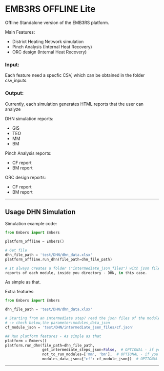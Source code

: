 # EMB3RS OFFLINE Lite 

Offline Standalone version of the EMB3RS platform. 

Main Features:
  - District Heating Network simulation 
  - Pinch Analysis (Internal Heat Recovery)
  - ORC design (Internal Heat Recovery)

### Input: 

Each feature need a specfic CSV, which can be obtained in the folder csv_inputs

### Output:

Currently, each simulation generates HTML reports that the user can analyze

DHN simulation reports:
  - GIS  
  - TEO
  - MM 
  - BM 
  
Pinch Analysis reports:
  - CF report
  - BM report

ORC design reports:
  - CF report
  - BM report


---

## Usage DHN Simulation

Simulation example code:

```python
from Embers import Embers

platform_offline = Embers()

# Get file
dhn_file_path = 'test/DHN/dhn_data.xlsx'
platform_offline.run_dhn(file_path=dhn_file_path)

# It always creates a folder ("intermediate_json_files") with json files of each module, and an output folder ("output") with the 
reports of each module, inside you directory - DHN, in this case.

```
As simple as that.

Extra features:
```python
from Embers import Embers

dhn_file_path = 'test/DHN/dhn_data.xlsx'

# Starting from an intermediate step? read the json files of the modules, to start from where you desire
# -> check below,the parameter:modules_data_json
cf_module_json = 'test/DHN/intermediate_json_files/cf.json'

## Run platform features - As simple as that
platform = Embers()
platform.run_dhn(file_path=dhn_file_path,
                 get_intermediate_steps_json=False,  # OPTIONAL - if you do not desire to get the modules json files from the simulation
                 not_to_run_modules=['mm', 'bm'],  # OPTIONAL - if you do not desire to run specfific modules
                 modules_data_json={"cf": cf_module_json})  # OPTIONAL - if you have already the data for the modules, and you do not need to run it

```


---
